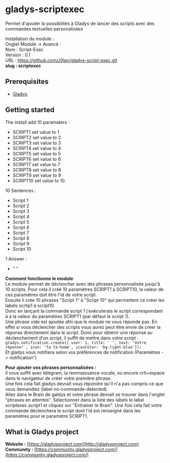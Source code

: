 # gladys-scriptexec
Permet d'ajouter la possibilités à Gladys de lancer des scripts avec des commandes textuelles personalisées

Installation du module : <br>
Onglet Module -> Avancé : <br>
Nom : Script-Exec <br>
Version : 0.1 <br>
URL : https://github.com/J0lan/gladys-script-exec.git <br>
**slug : scriptexec** <br>


Prerequisites
-------------
- [Gladys](http://gladysproject.com)

Getting started
-------------
The install add 
10 paramaters : 
* SCRIPT1 set value to 1
* SCRIPT2 set value to 2
* SCRIPT3 set value to 3
* SCRIPT4 set value to 4
* SCRIPT5 set value to 5
* SCRIPT6 set value to 6
* SCRIPT7 set value to 7
* SCRIPT8 set value to 8
* SCRIPT9 set value to 9
* SCRIPT10 set value to 10

10 Sentences : 
* Script 1
* Script 2
* Script 3
* Script 4
* Script 5
* Script 6
* Script 7
* Script 8
* Script 9
* Script 10

1 Answer :
* " " 

**Comment fonctionne le module** <br>
Le module permet de déclencher avec des phrases personnalisée jusqu'à 10 scripts. Pour cela il créé 10 paramètres SCRIPT1 à SCRIPT10, la valeur de ces paramètres doit être l'id de votre script. <br>
Ensuite il crée 10 phrases "Script 1" à "Script 10" qui permettent ce créer les labels scrtip1 à script10. <br>
Donc en lançant la commande script 1 j'exécuterais le script correspondant à à la valeur du paramètres SCRIPT1 (par défaut le script 1). <br>
Une phrase vide est ajoutée afin que le module ne vous réponde pas. En effet si vous déclencher des scripts vous aurez peut être envie de créer la réponse directement dans le script. Donc pour obtenir une réponse au déclenchement d'un script, il suffit de mettre dans votre script : <br>
<code>gladys.notification.create({ user: 1, title: ' ', text: "Votre réponse" , icon: 'fa fa-home', iconColor: 'bg-light-blue'}); </code> <br>
Et gladys vous notifiera selon vos préférences de notification (Paramètres -> notification") <br>


**Pour ajouter vos phrases personnalisées :** <br>
Il vous suffit avec télégram, la reonnaissance vocale, ou encore crtl+espace dans le navigateur de créer votre première phrase. <br>
Une fois cela fait gladys devrait vous répondre qu'il n'a pas compris ce que vous demandiez (label no-commande-detected).  <br>
Allez dans le Brain de galdys et votre phrase devrait se trouver dans l'onglet "phrases en attentes". Sélectionner dans la liste des labels le label scriptexec.script1 et cliquez sur "Entrainer le Brain". Une fois cela fait votre commande déclenchera le script dont l'id est renseigné dans les paramètres pour le paramètre SCRIPT1.  <br>



####
What is Gladys project
-------------

**Website :** [https://gladysproject.com](http://gladysproject.com) <br>
**Community :** [https://community.gladysproject.com/](https://community.gladysproject.com/)

